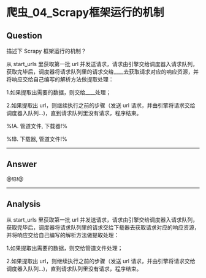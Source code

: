 # 爬虫_04_Scrapy框架运行的机制

## Question
描述下 Scrapy 框架运行的机制？

从 start_urls 里获取第一批 url 并发送请求，请求由引擎交给调度器入请求队列，获取完毕后，调度器将请求队列里的请求交给____去获取请求对应的响应资源，并将响应交给自己编写的解析方法做提取处理：

1.如果提取出需要的数据，则交给____处理；

2.如果提取出 url，则继续执行之前的步骤（发送 url 请求，并由引擎将请求交给调度器入队列...)，直到请求队列里没有请求，程序结束。


%!A. 管道文件, 下载器!%

%!B. 下载器, 管道文件!%

----

## Answer
@!B!@

----

## Analysis

从 start_urls 里获取第一批 url 并发送请求，请求由引擎交给调度器入请求队列，获取完毕后，调度器将请求队列里的请求交给下载器去获取请求对应的响应资源，并将响应交给自己编写的解析方法做提取处理：

1.如果提取出需要的数据，则交给管道文件处理；

2.如果提取出 url，则继续执行之前的步骤（发送 url 请求，并由引擎将请求交给调度器入队列...)，直到请求队列里没有请求，程序结束。